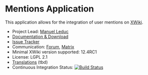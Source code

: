 # Mentions Application

This application allows for the integration of user mentions on [XWiki](https://xwiki.org). 

* Project Lead: [Manuel Leduc](https://www.xwiki.org/xwiki/bin/view/XWiki/mleduc) 
* [Documentation & Download](https://extensions.xwiki.org/xwiki/bin/view/Extension/Mentions%20Application/)  
* [Issue Tracker](https://jira.xwiki.org/projects/XMENTIONS/) 
* Communication: [Forum](https://forum.xwiki.org/c/Devs), [Matrix](#xwiki:matrix.xwiki.com)  
* Minimal XWiki version supported: 12.4RC1
* License: LGPL 2.1  
* [Translations]() (tbd)    
* Continuous Integration Status: [![Build Status](http://ci.xwiki.org/job/XWiki%20Contrib/job/application-mentions/job/master/badge/icon)](http://ci.xwiki.org/job/XWiki%20Contrib/job/application-mentions/job/master/) 